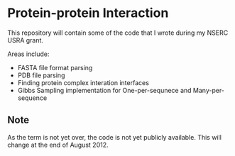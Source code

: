 # Protein-protein Interaction #

This repository will contain some of the code that I wrote during my
NSERC USRA grant.

Areas include:
* FASTA file format parsing
* PDB file parsing
* Finding protein complex interation interfaces
* Gibbs Sampling implementation for One-per-sequnece and
  Many-per-sequence

## Note ##

As the term is not yet over, the code is not yet publicly
available. This will change at the end of August 2012.
